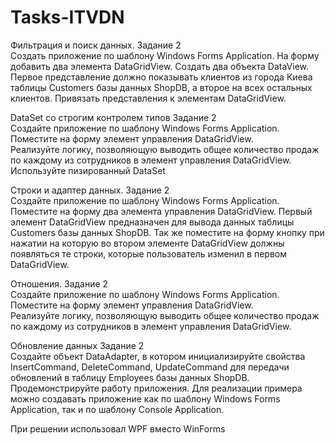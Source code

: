 # Tasks-ITVDN
Фильтрация и поиск данных.
Задание 2  
Создать приложение по шаблону Windows Forms Application. На форму добавить два элемента DataGridView. 
Создать два объекта DataView. Первое представление должно показывать клиентов из 
города Киева таблицы Customers базы данных ShopDB, а второе на всех остальных клиентов. 
Привязать представления к элементам DataGridView. 

DataSet со строгим контролем типов 
Задание 2  
Создайте приложение по шаблону Windows Forms Application. Поместите на форму элемент управления DataGridView.  
Реализуйте логику, позволяющую выводить общее количество продаж по каждому из сотрудников в элемент управления 
DataGridView. Используйте пизированный DataSet 

Строки и адаптер данных. 
Задание 2  
Создайте приложение по шаблону Windows Forms Application. Поместите на форму два элемента управления DataGridView. 
Первый элемент  DataGridView предназначен для вывода данных таблицы Customers базы данных ShopDB. 
Так же поместите на форму кнопку при нажатии на которую во втором элементе DataGridView должны появляться те строки, 
которые пользователь изменил в первом  DataGridView. 

Отношения. 
Задание 2  
Создайте приложение по шаблону Windows Forms Application. Поместите на форму элемент управления DataGridView.  
Реализуйте логику, позволяющую выводить общее количество продаж по каждому из сотрудников в элемент управления 
DataGridView. 

Обновление данных 
Задание 2  
Создайте объект DataAdapter, в котором инициализируйте свойства InsertCommand, DeleteCommand, UpdateCommand для передачи обновлений в таблицу Employees базы данных ShopDB. Продемонстрируйте работу приложения. Для реализации примера можно создавать приложение как по шаблону Windows Forms Application, так и по шаблону Console Application. 



При решении использовал WPF вместо WinForms
